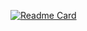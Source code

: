 [![Readme Card](https://github-readme-stats.vercel.app/api/pin/?username=Airsleep&repo=github-readme-stats)](https://github.com/Airsleep/github-readme-stats)

